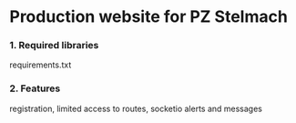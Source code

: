 # Production website for PZ Stelmach
### 1. Required libraries
requirements.txt
### 2. Features
registration, limited access to routes, socketio alerts and messages
